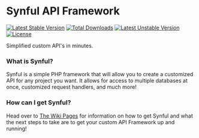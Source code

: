 # Synful API Framework
[![Latest Stable Version](https://poser.pugx.org/nafisc/synful/v/stable)](https://packagist.org/packages/nafisc/synful)
[![Total Downloads](https://poser.pugx.org/nafisc/synful/downloads)](https://packagist.org/packages/nafisc/synful)
[![Latest Unstable Version](https://poser.pugx.org/nafisc/synful/v/unstable)](https://packagist.org/packages/nafisc/synful)
[![License](https://poser.pugx.org/nafisc/synful/license)](https://packagist.org/packages/nafisc/synful)

Simplified custom API's in minutes. 

### What is Synful?
Synful is a simple PHP framework that will allow you to create a customized API for any project you want. It allows for access to multiple databases at once, customized request handlers, and much more!

### How can I get Synful?
Head over to [The Wiki Pages](http://github.com/nathan-fiscaletti/synful/wiki) for information on how to get Synful and what the next steps to take are to get your custom API Framework up and running!

